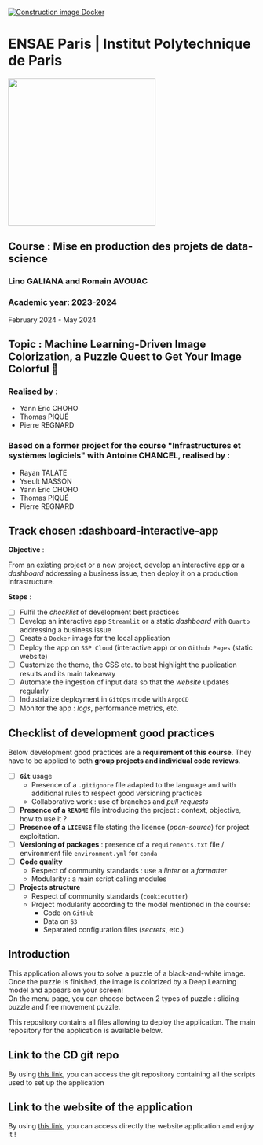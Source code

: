 [![Construction image Docker](https://github.com/yann-Choho/Colorizing-puzzle-app-improved/actions/workflows/prod.yaml/badge.svg?branch=pierreBranch)](https://github.com/yann-Choho/Colorizing-puzzle-app-improved/actions/workflows/prod.yaml)
# ENSAE Paris | Institut Polytechnique de Paris

<img src="https://upload.wikimedia.org/wikipedia/commons/thumb/e/ec/LOGO-ENSAE.png/900px-LOGO-ENSAE.png" width="300">

## Course : Mise en production des projets de data-science
### Lino GALIANA and Romain AVOUAC

### Academic year: 2023-2024
February 2024 - May 2024


## Topic : Machine Learning-Driven Image Colorization, a Puzzle Quest to Get Your Image Colorful 🎨

### Realised by :

* Yann Eric CHOHO
* Thomas PIQUÉ
* Pierre REGNARD

### Based on a former project for the course "Infrastructures et systèmes logiciels" with Antoine CHANCEL, realised by :

* Rayan TALATE
* Yseult MASSON
* Yann Eric CHOHO
* Thomas PIQUÉ
* Pierre REGNARD



</section>
<section id="track chosen :-dashboard-interactive-app" class="level3">
<h2 class="anchored" data-anchor-id="parcours-dashboard-application-interactive">Track chosen :dashboard-interactive-app</h2>
<div class="callout callout-style-default callout-tip callout-titled">
<div class="callout-header d-flex align-content-center">
<div class="callout-icon-container">
<i class="callout-icon"></i>
</div>
<div class="callout-title-container flex-fill">
<p><strong>Objective</strong> :</p>
</div>
</div>
<div class="callout-body-container callout-body">
<p>From an existing project or a new project, develop an interactive app or a <em>dashboard</em> addressing a business issue, then deploy it on a production infrastructure.</p>
</div>
</div>
<p><strong>Steps</strong> :</p>
<ul class="task-list">
<li><label><input type="checkbox">Fulfil the <em>checklist</em> of development best practices</label></li>
<li><label><input type="checkbox">Develop an interactive app <code>Streamlit</code> or a static <em>dashboard</em> with <code>Quarto</code> addressing a business issue</label></li>
<li><label><input type="checkbox">Create a <code>Docker</code> image for the local application</label></li>
<li><label><input type="checkbox">Deploy the app on <code>SSP Cloud</code> (interactive app) or on <code>Github Pages</code> (static website)</label></li>
<li><label><input type="checkbox">Customize the theme, the CSS etc. to best highlight the publication results and its main takeaway</label></li>
<li><label><input type="checkbox">Automate the ingestion of input data so that the <em>website</em> updates regularly</label></li>
<li><label><input type="checkbox">Industrialize deployment in <code>GitOps</code> mode with <code>ArgoCD</code></label></li>
<li><label><input type="checkbox">Monitor the app : <em>logs</em>, performance metrics, etc.</label></li>
</ul>


</div>
</div>
</section>
<section id="Checklist of development good practices" class="level2">
<h2 class="anchored" data-anchor-id="checklist-des-bonnes-pratiques-de-développement">Checklist of development good practices</h2>
<p>Below development good practices are a <strong>requirement of this course</strong>. They have to be applied to both <strong>group projects<strong> and </strong>individual code reviews</strong>.</p>
<ul class="task-list">
<li><label><input type="checkbox"><strong><code>Git</code></strong> usage </label>
<ul>
<li>Presence of a <code>.gitignore</code> file adapted to the language and with additional rules to respect good versioning practices</li>
<li>Collaborative work : use of branches and <em>pull requests</em></li>
</ul></li>
<li><label><input type="checkbox"><strong>Presence of a <code>README</code></strong> file introducing the project : context, objective, how to use it ?</label></li>
<li><label><input type="checkbox"><strong>Presence of a <code>LICENSE</code></strong> file stating the licence (<em>open-source</em>) for project exploitation.</label></li>
<li><label><input type="checkbox"><strong>Versioning of packages</strong> : presence of a <code>requirements.txt</code> file / environment file <code>environment.yml</code> for <code>conda</code></label></li>
<li><label><input type="checkbox"><strong>Code quality </strong></label>
<ul>
<li>Respect of community standards  : use a <em>linter</em> or a <em>formatter</em></li>
<li>Modularity : a main script calling modules</li>
</ul></li>
<li><label><input type="checkbox"><strong>Projects structure</strong></label>
<ul>
<li>Respect of community standards (<code>cookiecutter</code>)</li>
<li>Project modularity according to the model mentioned in the course:
<ul>
<li>Code on <code>GitHub</code></li>
<li>Data on <code>S3</code></li>
<li>Separated configuration files (<em>secrets</em>, etc.)</li>
</ul></li>
</ul></li>
</ul>


## Introduction

This application allows you to solve a puzzle of a black-and-white image. Once the puzzle is finished, the image is colorized by a Deep Learning model and appears on your screen! \
On the menu page, you can choose between 2 types of puzzle : sliding puzzle and free movement puzzle.

This repository contains all files allowing to deploy the application. The main repository for the application is available below. 


## Link to the CD git repo 
By using [this link](https://github.com/yann-Choho/Colorizing-puzzle-app-improved.git), you can access the git repository containing all the scripts used to set up the application

## Link to the website of the application
By using [this link](https://puzzle.kub.sspcloud.fr/), you can access directly the website application and enjoy it !
